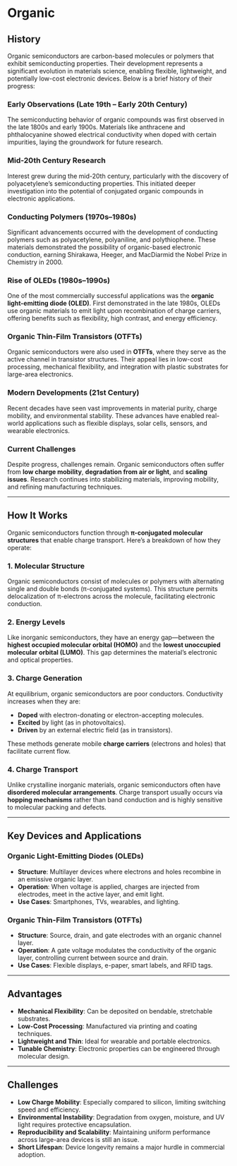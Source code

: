 

# Organic

## History

Organic semiconductors are carbon-based molecules or polymers that exhibit semiconducting properties. Their development represents a significant evolution in materials science, enabling flexible, lightweight, and potentially low-cost electronic devices. Below is a brief history of their progress:

### **Early Observations (Late 19th – Early 20th Century)**

The semiconducting behavior of organic compounds was first observed in the late 1800s and early 1900s. Materials like anthracene and phthalocyanine showed electrical conductivity when doped with certain impurities, laying the groundwork for future research.

### **Mid-20th Century Research**

Interest grew during the mid-20th century, particularly with the discovery of polyacetylene’s semiconducting properties. This initiated deeper investigation into the potential of conjugated organic compounds in electronic applications.

### **Conducting Polymers (1970s–1980s)**

Significant advancements occurred with the development of conducting polymers such as polyacetylene, polyaniline, and polythiophene. These materials demonstrated the possibility of organic-based electronic conduction, earning Shirakawa, Heeger, and MacDiarmid the Nobel Prize in Chemistry in 2000.

### **Rise of OLEDs (1980s–1990s)**

One of the most commercially successful applications was the **organic light-emitting diode (OLED)**. First demonstrated in the late 1980s, OLEDs use organic materials to emit light upon recombination of charge carriers, offering benefits such as flexibility, high contrast, and energy efficiency.

### **Organic Thin-Film Transistors (OTFTs)**

Organic semiconductors were also used in **OTFTs**, where they serve as the active channel in transistor structures. Their appeal lies in low-cost processing, mechanical flexibility, and integration with plastic substrates for large-area electronics.

### **Modern Developments (21st Century)**

Recent decades have seen vast improvements in material purity, charge mobility, and environmental stability. These advances have enabled real-world applications such as flexible displays, solar cells, sensors, and wearable electronics.

### **Current Challenges**

Despite progress, challenges remain. Organic semiconductors often suffer from **low charge mobility**, **degradation from air or light**, and **scaling issues**. Research continues into stabilizing materials, improving mobility, and refining manufacturing techniques.

---

## How It Works

Organic semiconductors function through **π-conjugated molecular structures** that enable charge transport. Here’s a breakdown of how they operate:

### **1. Molecular Structure**

Organic semiconductors consist of molecules or polymers with alternating single and double bonds (π-conjugated systems). This structure permits delocalization of π-electrons across the molecule, facilitating electronic conduction.

### **2. Energy Levels**

Like inorganic semiconductors, they have an energy gap—between the **highest occupied molecular orbital (HOMO)** and the **lowest unoccupied molecular orbital (LUMO)**. This gap determines the material’s electronic and optical properties.

### **3. Charge Generation**

At equilibrium, organic semiconductors are poor conductors. Conductivity increases when they are:

* **Doped** with electron-donating or electron-accepting molecules.
* **Excited** by light (as in photovoltaics).
* **Driven** by an external electric field (as in transistors).

These methods generate mobile **charge carriers** (electrons and holes) that facilitate current flow.

### **4. Charge Transport**

Unlike crystalline inorganic materials, organic semiconductors often have **disordered molecular arrangements**. Charge transport usually occurs via **hopping mechanisms** rather than band conduction and is highly sensitive to molecular packing and defects.

---

## Key Devices and Applications

### **Organic Light-Emitting Diodes (OLEDs)**

* **Structure**: Multilayer devices where electrons and holes recombine in an emissive organic layer.
* **Operation**: When voltage is applied, charges are injected from electrodes, meet in the active layer, and emit light.
* **Use Cases**: Smartphones, TVs, wearables, and lighting.

### **Organic Thin-Film Transistors (OTFTs)**

* **Structure**: Source, drain, and gate electrodes with an organic channel layer.
* **Operation**: A gate voltage modulates the conductivity of the organic layer, controlling current between source and drain.
* **Use Cases**: Flexible displays, e-paper, smart labels, and RFID tags.

---

## Advantages

* **Mechanical Flexibility**: Can be deposited on bendable, stretchable substrates.
* **Low-Cost Processing**: Manufactured via printing and coating techniques.
* **Lightweight and Thin**: Ideal for wearable and portable electronics.
* **Tunable Chemistry**: Electronic properties can be engineered through molecular design.

---

## Challenges

* **Low Charge Mobility**: Especially compared to silicon, limiting switching speed and efficiency.
* **Environmental Instability**: Degradation from oxygen, moisture, and UV light requires protective encapsulation.
* **Reproducibility and Scalability**: Maintaining uniform performance across large-area devices is still an issue.
* **Short Lifespan**: Device longevity remains a major hurdle in commercial adoption.
